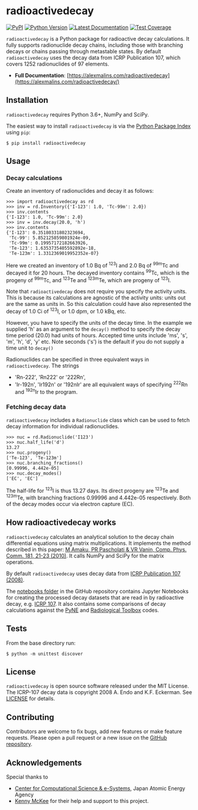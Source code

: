 # radioactivedecay

[![PyPI](https://img.shields.io/pypi/v/radioactivedecay)](https://pypi.org/project/radioactivedecay/)
[![Python Version](https://img.shields.io/pypi/pyversions/radioactivedecay)](https://pypi.org/project/radioactivedecay/)
[![Latest Documentation](https://img.shields.io/badge/docs-latest-brightgreen)](https://alexmalins.com/radioactivedecay/)
[![Test Coverage](https://codecov.io/gh/alexmalins/radioactivedecay/branch/master/graph/badge.svg)](https://codecov.io/gh/alexmalins/radioactivedecay)

``radioactivedecay`` is a Python package for radioactive decay calculations.
It fully supports radionuclide decay chains, including those with branching
decays or chains passing through metastable states. By default
``radioactivedecay`` uses the decay data from ICRP Publication 107, which
covers 1252 radionuclides of 97 elements.

- **Full Documentation**: [https://alexmalins.com/radioactivedecay](https://alexmalins.com/radioactivedecay/)


## Installation

``radioactivedecay`` requires Python 3.6+, NumPy and SciPy.

The easiest way to install ``radioactivedecay`` is via the
[Python Package Index](https://pypi.org/project/radioactivedecay/) using `pip`:

```console
$ pip install radioactivedecay
```


## Usage

### Decay calculations
Create an inventory of radionuclides and decay it as follows:

```pycon
>>> import radioactivedecay as rd
>>> inv = rd.Inventory({'I-123': 1.0, 'Tc-99m': 2.0})
>>> inv.contents
{'I-123': 1.0, 'Tc-99m': 2.0}
>>> inv = inv.decay(20.0, 'h')
>>> inv.contents
{'I-123': 0.35180331802323694,
 'Tc-99': 5.852125859801924e-09,
 'Tc-99m': 0.19957172182663926,
 'Te-123': 1.6353735405592892e-18,
 'Te-123m': 1.3312369019952352e-07}
```

Here we created an inventory of 1.0 Bq of <sup>123</sup>I and 2.0 Bq of
<sup>99m</sup>Tc and decayed it for 20 hours. The decayed inventory contains
<sup>99</sup>Tc, which is the progeny of <sup>99m</sup>Tc, and 
<sup>123</sup>Te and <sup>123m</sup>Te, which are progeny of <sup>123</sup>I.

Note that ``radioactivedecay`` does not require you specify the activity units.
This is because its calculations are agnostic of the activity units: units out
are the same as units in. So this calculation could have also represented the
decay of 1.0 Ci of <sup>123</sup>I, or 1.0 dpm, or 1.0 kBq, etc.

However, you have to specify the units of the decay time. In the example we
supplied 'h' as an argument to the `decay()` method to specify the decay time
period (20.0) had units of hours. Accepted time units include 'ms', 's', 'm',
'h', 'd', 'y' etc. Note seconds ('s') is the default if you do not supply a
time unit to `decay()`

Radionuclides can be specified in three equivalent ways in
``radioactivedecay``. The strings
* 'Rn-222', 'Rn222' or '222Rn',
* 'Ir-192n', 'Ir192n' or '192nIr'
are all equivalent ways of specifying <sup>222</sup>Rn and <sup>192n</sup>Ir to
the program.


### Fetching decay data
``radioactivedecay`` includes a `Radionuclide` class which can be used to fetch
decay information for individual radionuclides.

```pycon
>>> nuc = rd.Radionuclide('I123')
>>> nuc.half_life('d')
13.27
>>> nuc.progeny()
['Te-123', 'Te-123m']
>>> nuc.branching_fractions()
[0.99996, 4.442e-05]
>>> nuc.decay_modes()
['EC', 'EC']
```

The half-life for <sup>123</sup>I is thus 13.27 days. Its direct progeny
are <sup>123</sup>Te and <sup>123m</sup>Te, with branching fractions 0.99996
and 4.442e-05 respectively. Both of the decay modes occur via electron capture
(EC).


## How radioactivedecay works

``radioactivedecay`` calculates an analytical solution to the decay chain
differential equations using matrix multiplications. It implements the
method described in this paper:
[M Amaku, PR Pascholati & VR Vanin, Comp. Phys. Comm. 181, 21-23 (2010)](https://doi.org/10.1016/j.cpc.2009.08.011).
It calls NumPy and SciPy for the matrix operations.

By default ``radioactivedecay`` uses decay data from
[ICRP Publication 107 (2008)](https://journals.sagepub.com/doi/pdf/10.1177/ANIB_38_3).

The [notebooks folder](https://github.com/alexmalins/radioactivedecay/tree/main/notebooks)
in the GitHub repository contains Jupyter Notebooks for creating the processed
decay datasets that are read in by radioactive decay, e.g.
[ICRP 107](https://github.com/alexmalins/radioactivedecay/tree/main/notebooks/icrp107_dataset/icrp107_dataset.ipynb).
It also contains some comparisons of decay calculations against the
[PyNE](https://github.com/alexmalins/radioactivedecay/tree/main/notebooks/comparisons/pyne/rd_pyne_truncated_compare.ipynb)
and
[Radiological Toolbox](https://github.com/alexmalins/radioactivedecay/tree/main/notebooks/comparisons/radiological_toolbox/radiological_toolbox_compare.ipynb)
codes.


## Tests

From the base directory run:

```console
$ python -m unittest discover
```


## License

``radioactivedecay`` is open source software released under the MIT License. The
ICRP-107 decay data is copyright 2008 A. Endo and K.F. Eckerman. See
[LICENSE](https://github.com/alexmalins/radioactivedecay/blob/main/LICENSE) for
details. 


## Contributing

Contributors are welcome to fix bugs, add new features or make feature 
requests. Please open a pull request or a new issue on the
[GitHub repository](https://github.com/alexmalins/radioactivedecay).


## Acknowledgements

Special thanks to
* [Center for Computational Science & e-Systems](https://ccse.jaea.go.jp/index_eng.html),
Japan Atomic Energy Agency
* [Kenny McKee](https://github.com/Rolleroo)
for their help and support to this project.

